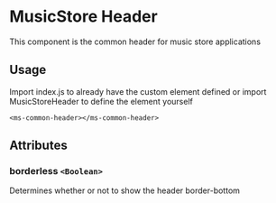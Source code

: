# MusicStore Header
This component is the common header for music store applications

## Usage
Import index.js to already have the custom element defined or import MusicStoreHeader to define the element yourself
```
<ms-common-header></ms-common-header>
```

## Attributes
### borderless `<Boolean>`
Determines whether or not to show the header border-bottom
